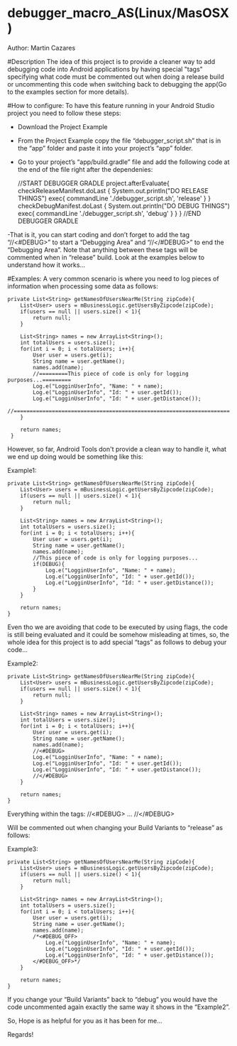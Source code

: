 # debugger_macro_AS(Linux/MasOSX)
Author: Martin Cazares

#Description
The idea of this project is to provide a cleaner way to add debugging code into Android applications by having
special "tags" specifying what code must be commented out when doing a release build or uncommenting this code when switching back to debugging the app(Go to the examples section for more details).

#How to configure:
To have this feature running in your Android Studio project you need to follow these steps:
- Download the Project Example
- From the Project Example copy the file “debugger_script.sh” that is in the “app” folder and paste it into your project’s “app” folder.
- Go to your project’s “app/build.gradle” file and add the following code at the end of the file right after the dependenies:

    //START DEBUGGER GRADLE
    project.afterEvaluate{
        checkReleaseManifest.doLast {
            System.out.println("DO RELEASE THINGS")
            exec{
                commandLine './debugger_script.sh', 'release'
            }
        }
        checkDebugManifest.doLast {
            System.out.println("DO DEBUG THINGS")
            exec{
                commandLine './debugger_script.sh', 'debug'
            }
        }
    }
    //END DEBUGGER GRADLE


-That is it, you can start coding and don’t forget to add the tag “//<#DEBUG>” to start a “Debugging Area” and “//</#DEBUG>” to end the “Debugging Area”. Note that anything between these tags will be commented when in “release” build. Look at the examples below to understand how it works…


#Examples:
A very common scenario is where you need to log pieces of information when processing some data as follows:

    private List<String> getNamesOfUsersNearMe(String zipCode){
        List<User> users = mBusinessLogic.getUsersByZipcode(zipCode);
        if(users == null || users.size() < 1){
            return null;
        }

        List<String> names = new ArrayList<String>();
        int totalUsers = users.size();
        for(int i = 0; i < totalUsers; i++){
            User user = users.get(i);
            String name = user.getName();
            names.add(name);
            //=========This piece of code is only for logging purposes...=========
            Log.e("LogginUserInfo", "Name: " + name);
            Log.e("LogginUserInfo", "Id: " + user.getId());
            Log.e("LogginUserInfo", "Id: " + user.getDistance());
            //====================================================================
        }

        return names;
     }

However, so far, Android Tools don't provide a clean way to handle it, what we end up doing would be something like this:

Example1:

    private List<String> getNamesOfUsersNearMe(String zipCode){
        List<User> users = mBusinessLogic.getUsersByZipcode(zipCode);
        if(users == null || users.size() < 1){
            return null;
        }

        List<String> names = new ArrayList<String>();
        int totalUsers = users.size();
        for(int i = 0; i < totalUsers; i++){
            User user = users.get(i);
            String name = user.getName();
            names.add(name);
            //This piece of code is only for logging purposes...
            if(DEBUG){
                Log.e("LogginUserInfo", "Name: " + name);
                Log.e("LogginUserInfo", "Id: " + user.getId());
                Log.e("LogginUserInfo", "Id: " + user.getDistance());
            }
        }

        return names;
    }

Even tho we are avoiding that code to be executed by using flags, the code is still being evaluated and it could be somehow misleading at times, so, the whole idea for this project is to add special “tags” as follows to debug your code…

Example2:

    private List<String> getNamesOfUsersNearMe(String zipCode){
        List<User> users = mBusinessLogic.getUsersByZipcode(zipCode);
        if(users == null || users.size() < 1){
            return null;
        }

        List<String> names = new ArrayList<String>();
        int totalUsers = users.size();
        for(int i = 0; i < totalUsers; i++){
            User user = users.get(i);
            String name = user.getName();
            names.add(name);
            //<#DEBUG>
            Log.e("LogginUserInfo", "Name: " + name);
            Log.e("LogginUserInfo", "Id: " + user.getId());
            Log.e("LogginUserInfo", "Id: " + user.getDistance());
            //</#DEBUG>
        }

        return names;
    }

Everything within the tags:
//<#DEBUG>
…
//</#DEBUG>

Will be commented out when changing your Build Variants to “release” as follows:

Example3:

    private List<String> getNamesOfUsersNearMe(String zipCode){
        List<User> users = mBusinessLogic.getUsersByZipcode(zipCode);
        if(users == null || users.size() < 1){
            return null;
        }

        List<String> names = new ArrayList<String>();
        int totalUsers = users.size();
        for(int i = 0; i < totalUsers; i++){
            User user = users.get(i);
            String name = user.getName();
            names.add(name);
            /*<#DEBUG_OFF>
                Log.e("LogginUserInfo", "Name: " + name);
                Log.e("LogginUserInfo", "Id: " + user.getId());
                Log.e("LogginUserInfo", "Id: " + user.getDistance());
            </#DEBUG_OFF>*/
        }

        return names;
    }

If you change your “Build Variants” back to “debug” you would have the code uncommented again exactly the same way it shows in the “Example2”.


So, Hope is as helpful for you as it has been for me…

Regards!